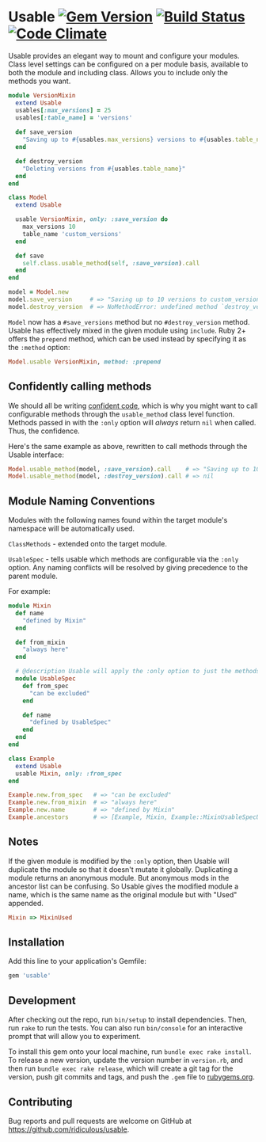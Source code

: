 # Usable [![Gem Version](https://badge.fury.io/rb/usable.svg)](http://badge.fury.io/rb/usable) [![Build Status](https://travis-ci.org/ridiculous/usable.svg)](https://travis-ci.org/ridiculous/usable) [![Code Climate](https://codeclimate.com/github/ridiculous/usable/badges/gpa.svg)](https://codeclimate.com/github/ridiculous/usable)

Usable provides an elegant way to mount and configure your modules. Class level settings can be configured on a per module basis,
available to both the module and including class. Allows you to include only the methods you want. 

```ruby
module VersionMixin
  extend Usable
  usables[:max_versions] = 25
  usables[:table_name] = 'versions'
  
  def save_version
    "Saving up to #{usables.max_versions} versions to #{usables.table_name}"
  end

  def destroy_version
    "Deleting versions from #{usables.table_name}"
  end
end

class Model
  extend Usable

  usable VersionMixin, only: :save_version do
    max_versions 10
    table_name 'custom_versions'
  end

  def save
    self.class.usable_method(self, :save_version).call
  end
end

model = Model.new
model.save_version     # => "Saving up to 10 versions to custom_versions"
model.destroy_version  # => NoMethodError: undefined method `destroy_version' for #<Model:...
```
`Model` now has a `#save_versions` method but no `#destroy_version` method. Usable has effectively mixed in the given module
using `include`. Ruby 2+ offers the `prepend` method, which can be used instead by specifying it as the `:method` option:

```ruby
Model.usable VersionMixin, method: :prepend
```

## Confidently calling methods

We should all be writing [confident code](http://www.confidentruby.com/), which is why you might want to call configurable
methods through the `usable_method` class level function. Methods passed in with the `:only` option
will _always_ return `nil` when called. Thus, the confidence.

Here's the same example as above, rewritten to call methods through the Usable interface:

```ruby
Model.usable_method(model, :save_version).call    # => "Saving up to 10 versions to custom_versions"
Model.usable_method(model, :destroy_version).call # => nil
```

## Module Naming Conventions

Modules with the following names found within the target module's namespace will be automatically used.

`ClassMethods` - extended onto the target module.

`UsableSpec` - tells usable which methods are configurable via the `:only` option. Any naming conflicts will be resolved by 
giving precedence to the parent module.

For example:

```ruby
module Mixin
  def name
    "defined by Mixin"
  end

  def from_mixin
    "always here"
  end

  # @description Usable will apply the :only option to just the methods defined by this module
  module UsableSpec
    def from_spec
      "can be excluded"
    end

    def name
      "defined by UsableSpec"
    end
  end
end

class Example
  extend Usable
  usable Mixin, only: :from_spec
end

Example.new.from_spec   # => "can be excluded"
Example.new.from_mixin  # => "always here"
Example.new.name        # => "defined by Mixin"
Example.ancestors       # => [Example, Mixin, Example::MixinUsableSpecUsed, Object, Kernel, BasicObject] (ruby -v 2.3.0)
```

## Notes

If the given module is modified by the `:only` option, then Usable will duplicate the module so that it doesn't mutate
it globally. Duplicating a module returns an anonymous module. But anonymous mods in the ancestor list can be confusing.
So Usable gives the modified module a name, which is the same name as the original module but with "Used" appended.

```ruby
Mixin => MixinUsed
```

## Installation

Add this line to your application's Gemfile:

```ruby
gem 'usable'
```

## Development

After checking out the repo, run `bin/setup` to install dependencies. Then, run `rake` to run the tests. You can also run `bin/console` for an interactive prompt that will allow you to experiment.

To install this gem onto your local machine, run `bundle exec rake install`. To release a new version, update the version number in `version.rb`, and then run `bundle exec rake release`, which will create a git tag for the version, push git commits and tags, and push the `.gem` file to [rubygems.org](https://rubygems.org).

## Contributing

Bug reports and pull requests are welcome on GitHub at https://github.com/ridiculous/usable.

